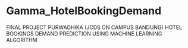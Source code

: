 # Gamma_HotelBookingDemand
FINAL PROJECT PURWADHIKA (JCDS ON CAMPUS BANDUNG) HOTEL BOOKINGS DEMAND PREDICTION USING MACHINE LEARNING ALGORITHM
